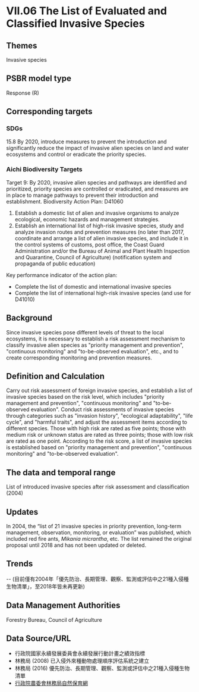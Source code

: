 # VII.06 The List of Evaluated and Classified Invasive Species

<script type="text/javascript" src="http://cdn.mathjax.org/mathjax/latest/MathJax.js?config=TeX-AMS-MML_HTMLorMML"></script>

## Themes
Invasive species
## PSBR model type
Response (R)
## Corresponding targets
### SDGs
15.8 By 2020, introduce measures to prevent the introduction and significantly reduce the impact of invasive alien species on land and water ecosystems and control or eradicate the priority species.
### Aichi Biodiversity Targets
Target 9: By 2020, invasive alien species and pathways are identified and prioritized, priority species are controlled or eradicated, and measures are in place to manage pathways to prevent their introduction and establishment. Biodiversity Action Plan: D41060
1. Establish a domestic list of alien and invasive organisms to analyze ecological, economic hazards and management strategies.
2. Establish an international list of high-risk invasive species, study and analyze invasion routes and prevention measures (no later than 2017, coordinate and arrange a list of alien invasive species, and include it in the control systems of customs, post office, the Coast Guard Administration and/or the Bureau of Animal and Plant Health Inspection and Quarantine, Council of Agriculture) (notification system and propaganda of public education)

Key performance indicator of the action plan:
* Complete the list of domestic and international invasive species
* Complete the list of international high-risk invasive species (and use for D41010)
## Background
Since invasive species pose different levels of threat to the local ecosystems, it is necessary to establish a risk assessment mechanism to classify invasive alien species as "priority management and prevention", "continuous monitoring" and "to-be-observed evaluation", etc., and to create corresponding monitoring and prevention measures.
## Definition and Calculation
Carry out risk assessment of foreign invasive species, and establish a list of invasive species based on the risk level, which includes "priority management and prevention", "continuous monitoring" and "to-be-observed evaluation". Conduct risk assessments of invasive species through categories such as "invasion history", "ecological adaptability", "life cycle", and "harmful traits", and adjust the assessment items according to different species. Those with high risk are rated as five points; those with medium risk or unknown status are rated as three points; those with low risk are rated as one point. According to the risk score, a list of invasive species is established based on "priority management and prevention", "continuous monitoring" and "to-be-observed evaluation".
## The data and temporal range
List of introduced invasive species after risk assessment and classification (2004)
## Updates
In 2004, the “list of 21 invasive species in priority prevention, long-term management, observation, monitoring, or evaluation” was published, which included red fire ants, *Mikania micrantha*, etc. The list remained the original proposal until 2018 and has not been updated or deleted.
## Trends
--
(目前僅有2004年「優先防治、長期管理、觀察、監測或評估中之21種入侵種生物清單」，至2018年皆未再更新)
## Data Management Authorities
Forestry Bureau, Council of Agriculture
## Data Source/URL
* 行政院國家永續發展委員會永續發展行動計畫之績效指標
* 林務局 (2008) 已入侵外來種動物處理順序評估系統之建立
* 林務局 (2016) 優先防治、長期管理、觀察、監測或評估中之21種入侵種生物清單
* [行政院農委會林務局自然保育網](https://conservation.forest.gov.tw/0000410)